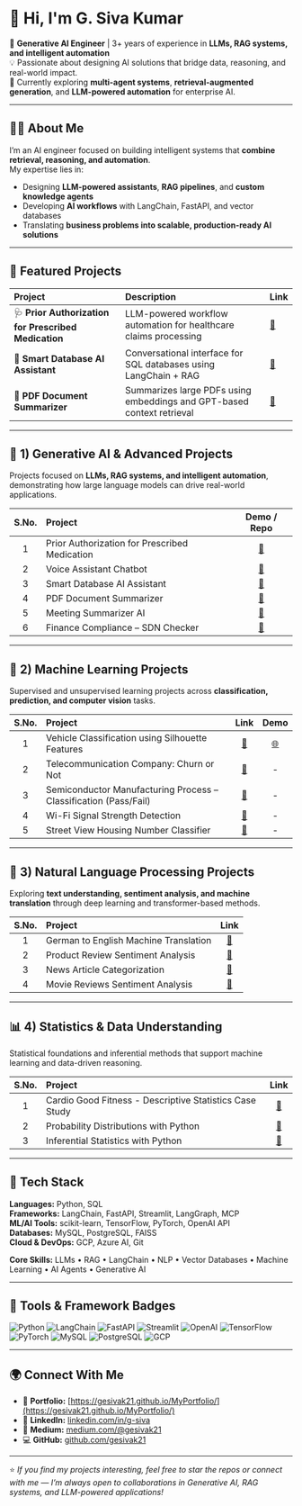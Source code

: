 # 👋 Hi, I'm **G. Siva Kumar**

🎯 **Generative AI Engineer** | 3+ years of experience in **LLMs, RAG systems, and intelligent automation**  
💡 Passionate about designing AI solutions that bridge data, reasoning, and real-world impact.  
🚀 Currently exploring **multi-agent systems**, **retrieval-augmented generation**, and **LLM-powered automation** for enterprise AI.

---

## 👨‍💻 **About Me**

I’m an AI engineer focused on building intelligent systems that **combine retrieval, reasoning, and automation**.  
My expertise lies in:
- Designing **LLM-powered assistants**, **RAG pipelines**, and **custom knowledge agents**
- Developing **AI workflows** with LangChain, FastAPI, and vector databases  
- Translating **business problems into scalable, production-ready AI solutions**

---

## 🚀 **Featured Projects**

| Project | Description | Link |
|:--|:--|:--|
| 🩺 **Prior Authorization for Prescribed Medication** | LLM-powered workflow automation for healthcare claims processing | [:link:](https://gesivak21.github.io/MyPortfolio/projects/demo.html) |
| 🧠 **Smart Database AI Assistant** | Conversational interface for SQL databases using LangChain + RAG | [:link:](https://gesivak21.github.io/MyPortfolio/projects/smart-db-ai-demo.html) |
| 📄 **PDF Document Summarizer** | Summarizes large PDFs using embeddings and GPT-based context retrieval | [:link:](https://gesivak21.github.io/MyPortfolio/projects/pdf-summarizer-demo.html) |

---

## 🧩 **1) Generative AI & Advanced Projects**
Projects focused on **LLMs, RAG systems, and intelligent automation**, demonstrating how large language models can drive real-world applications.

| S.No. | Project | Demo / Repo |
|:---:|:-----------------------------------------|:---:|
| 1 | Prior Authorization for Prescribed Medication | [:link:](https://gesivak21.github.io/MyPortfolio/projects/demo.html) |
| 2 | Voice Assistant Chatbot | [:link:](https://gesivak21.github.io/MyPortfolio/projects/voice-assistant-demo.html) |
| 3 | Smart Database AI Assistant | [:link:](https://gesivak21.github.io/MyPortfolio/projects/smart-db-ai-demo.html) |
| 4 | PDF Document Summarizer | [:link:](https://gesivak21.github.io/MyPortfolio/projects/pdf-summarizer-demo.html) |
| 5 | Meeting Summarizer AI | [:link:](https://gesivak21.github.io/MyPortfolio/projects/meeting-summarizer-demo.html) |
| 6 | Finance Compliance – SDN Checker | [:link:](https://gesivak21.github.io/MyPortfolio/projects/finance-compliance-demo.html) |

---

## 🤖 **2) Machine Learning Projects**
Supervised and unsupervised learning projects across **classification, prediction, and computer vision** tasks.

| S.No. | Project | Link | Demo |
|:---:|:-----------------------------------------|:---:|:---:|
| 1 | Vehicle Classification using Silhouette Features | [:link:](https://github.com/gesivak21/Vehicle-Classification-using-Silhouette-Features) | [:globe_with_meridians:](https://vehicle-classification.streamlit.app) |
| 2 | Telecommunication Company: Churn or Not | [:link:](https://github.com/gesivak21/Telecommunication-Company---Churn-or-not) | - |
| 3 | Semiconductor Manufacturing Process – Classification (Pass/Fail) | [:link:](https://github.com/gesivak21/Semiconductor-Manufacturing-Process---Classification-Pass-Fail-) | - |
| 4 | Wi-Fi Signal Strength Detection | [:link:](https://github.com/gesivak21/Signal-Strength-Detection) | - |
| 5 | Street View Housing Number Classifier | [:link:](https://github.com/gesivak21/Street-View-Housing-Number-Classifier) | - |

---

## 🧠 **3) Natural Language Processing Projects**
Exploring **text understanding, sentiment analysis, and machine translation** through deep learning and transformer-based methods.

| S.No. | Project | Link |
|:---:|:-----------------------------------------|:---:|
| 1 | German to English Machine Translation | [:link:](https://github.com/gesivak21/Machine-Translation) |
| 2 | Product Review Sentiment Analysis | [:link:](https://github.com/gesivak21/Product-review-sentiment-analysis/tree/main) |
| 3 | News Article Categorization | [:link:](https://github.com/gesivak21/New-article-categorization) |
| 4 | Movie Reviews Sentiment Analysis | [:link:](https://github.com/gesivak21/Movie-review-sentiment-analysis-) |

---

## 📊 **4) Statistics & Data Understanding**
Statistical foundations and inferential methods that support machine learning and data-driven reasoning.

| S.No. | Project | Link |
|:---:|:-----------------------------------------|:---:|
| 1 | Cardio Good Fitness - Descriptive Statistics Case Study | [:link:](https://github.com/gesivak21/Cardio-Fitness---Descriptive-Statistics) |
| 2 | Probability Distributions with Python | [:link:](https://github.com/gesivak21/probability-distribution-case-studies) |
| 3 | Inferential Statistics with Python | [:link:](https://github.com/gesivak21/Inferential-statistics-python) |

---

## 🧰 **Tech Stack**

**Languages:** Python, SQL  
**Frameworks:** LangChain, FastAPI, Streamlit, LangGraph, MCP  
**ML/AI Tools:** scikit-learn, TensorFlow, PyTorch, OpenAI API  
**Databases:** MySQL, PostgreSQL, FAISS  
**Cloud & DevOps:** GCP, Azure AI, Git  

**Core Skills:** LLMs • RAG • LangChain • NLP • Vector Databases • Machine Learning • AI Agents • Generative AI

---

## 🧱 **Tools & Framework Badges**

![Python](https://img.shields.io/badge/Python-3776AB?logo=python&logoColor=white)
![LangChain](https://img.shields.io/badge/LangChain-000000?logo=langchain&logoColor=white)
![FastAPI](https://img.shields.io/badge/FastAPI-009688?logo=fastapi&logoColor=white)
![Streamlit](https://img.shields.io/badge/Streamlit-FF4B4B?logo=streamlit&logoColor=white)
![OpenAI](https://img.shields.io/badge/OpenAI-412991?logo=openai&logoColor=white)
![TensorFlow](https://img.shields.io/badge/TensorFlow-FF6F00?logo=tensorflow&logoColor=white)
![PyTorch](https://img.shields.io/badge/PyTorch-EE4C2C?logo=pytorch&logoColor=white)
![MySQL](https://img.shields.io/badge/MySQL-4479A1?logo=mysql&logoColor=white)
![PostgreSQL](https://img.shields.io/badge/PostgreSQL-336791?logo=postgresql&logoColor=white)
![GCP](https://img.shields.io/badge/Google%20Cloud-4285F4?logo=googlecloud&logoColor=white)

---

## 🌍 **Connect With Me**

- 🔗 **Portfolio:** [https://gesivak21.github.io/MyPortfolio/](https://gesivak21.github.io/MyPortfolio/)  
- 💼 **LinkedIn:** [linkedin.com/in/g-siva](https://linkedin.com/in/g-siva)  
- 🧠 **Medium:** [medium.com/@gesivak21](https://medium.com/@gesivak21)  
- 💻 **GitHub:** [github.com/gesivak21](https://github.com/gesivak21)

---

⭐ *If you find my projects interesting, feel free to star the repos or connect with me — I’m always open to collaborations in Generative AI, RAG systems, and LLM-powered applications!*

